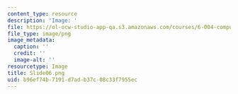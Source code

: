 ```yaml
---
content_type: resource
description: 'Image: '
file: https://ol-ocw-studio-app-qa.s3.amazonaws.com/courses/6-004-computation-structures-spring-2017/b96ef74b7191d7adb37c08c33f7955ec_Slide06.png
file_type: image/png
image_metadata:
  caption: ''
  credit: ''
  image-alt: ''
resourcetype: Image
title: Slide06.png
uid: b96ef74b-7191-d7ad-b37c-08c33f7955ec
---
```

